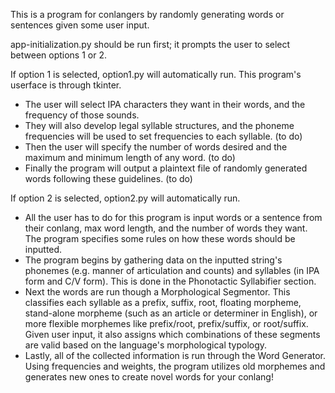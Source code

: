 This is a program for conlangers by randomly generating words or sentences given some user input. 

app-initialization.py should be run first; it prompts the user to select between options 1 or 2. 

If option 1 is selected, option1.py will automatically run. This program's userface is through tkinter.
* The user will select IPA characters they want in their words, and the frequency of those sounds. 
* They will also develop legal syllable structures, and the phoneme frequencies will be used to set frequencies to each syllable. (to do)
* Then the user will specify the number of words desired and the maximum and minimum length of any word. (to do)
* Finally the program will output a plaintext file of randomly generated words following these guidelines. (to do)

If option 2 is selected, option2.py will automatically run. 
* All the user has to do for this program is input words or a sentence from their conlang, max word length, and the number of words they want. The program specifies some rules on how these words should be inputted. 
* The program begins by gathering data on the inputted string's phonemes (e.g. manner of articulation and counts) and syllables (in IPA form and C/V form). This is done in the Phonotactic Syllabifier section.
* Next the words are run though a Morphological Segmentor. This classifies each syllable as a prefix, suffix, root, floating morpheme, stand-alone morpheme (such as an article or determiner in English), or more flexible morphemes like prefix/root, prefix/suffix, or root/suffix. Given user input, it also assigns which combinations of these segments are valid based on the language's morphological typology. 
* Lastly, all of the collected information is run through the Word Generator. Using frequencies and weights, the program utilizes old morphemes and generates new ones to create novel words for your conlang!
